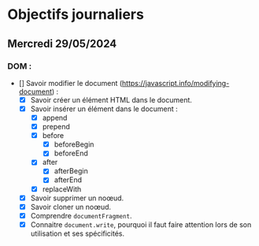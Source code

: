 # Objectifs journaliers

## Mercredi 29/05/2024

### DOM :

- [] Savoir modifier le document (https://javascript.info/modifying-document) :
  - [X] Savoir créer un élément HTML dans le document.
  - [X] Savoir insérer un élément dans le document :
    - [X] append
    - [X] prepend
    - [X] before
      - [X] beforeBegin
      - [X] beforeEnd
    - [X] after
      - [X] afterBegin
      - [X] afterEnd
    - [X] replaceWith
  - [X] Savoir supprimer un noœud.
  - [X] Savoir cloner un noœud.
  - [X] Comprendre `documentFragment`.
  - [X] Connaitre `document.write`, pourquoi il faut faire attention lors de son utilisation et ses spécificités.